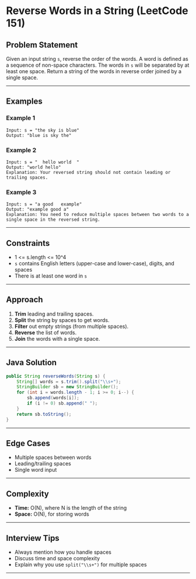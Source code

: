 # Reverse Words in a String (LeetCode 151)

## Problem Statement
Given an input string `s`, reverse the order of the words. A word is defined as a sequence of non-space characters. The words in `s` will be separated by at least one space. Return a string of the words in reverse order joined by a single space.

---

## Examples
### Example 1
```
Input: s = "the sky is blue"
Output: "blue is sky the"
```

### Example 2
```
Input: s = "  hello world  "
Output: "world hello"
Explanation: Your reversed string should not contain leading or trailing spaces.
```

### Example 3
```
Input: s = "a good   example"
Output: "example good a"
Explanation: You need to reduce multiple spaces between two words to a single space in the reversed string.
```

---

## Constraints
- 1 <= s.length <= 10^4
- `s` contains English letters (upper-case and lower-case), digits, and spaces
- There is at least one word in `s`

---

## Approach
1. **Trim** leading and trailing spaces.
2. **Split** the string by spaces to get words.
3. **Filter** out empty strings (from multiple spaces).
4. **Reverse** the list of words.
5. **Join** the words with a single space.

---

## Java Solution
```java
public String reverseWords(String s) {
    String[] words = s.trim().split("\\s+");
    StringBuilder sb = new StringBuilder();
    for (int i = words.length - 1; i >= 0; i--) {
        sb.append(words[i]);
        if (i != 0) sb.append(" ");
    }
    return sb.toString();
}
```

---

## Edge Cases
- Multiple spaces between words
- Leading/trailing spaces
- Single word input

---

## Complexity
- **Time:** O(N), where N is the length of the string
- **Space:** O(N), for storing words

---

## Interview Tips
- Always mention how you handle spaces
- Discuss time and space complexity
- Explain why you use `split("\\s+")` for multiple spaces

---
